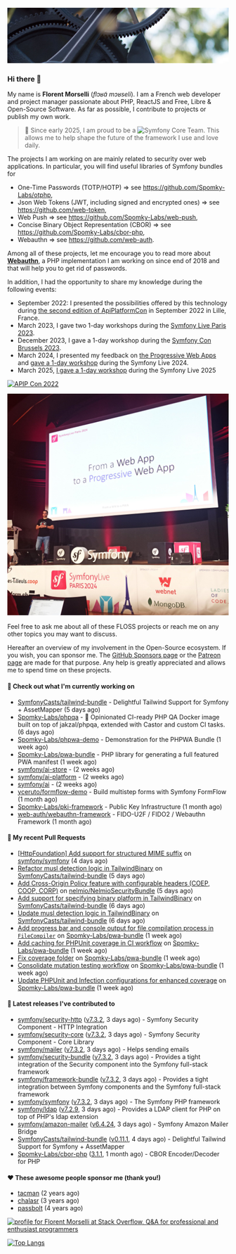 ![Cover image](1.webp)

### Hi there 👋

My name is **Florent Morselli** (*flɔʁɑ̃ mɔʁseli*). I am a French web developer and project manager passionate about PHP, ReactJS and Free, Libre & Open-Source Software.
As far as possible, I contribute to projects or publish my own work.

> 🧡 Since early 2025, I am proud to be a ![Symfony Core Team](https://img.shields.io/badge/Symfony-Core%20Team-orange?style=flat-square&logo=symfony).
> This allows me to help shape the future of the framework I use and love daily.

The projects I am working on are mainly related to security over web applications. In particular, you will find useful libraries of Symfony bundles for
* One-Time Passwords (TOTP/HOTP) => see https://github.com/Spomky-Labs/otphp,
* Json Web Tokens (JWT, including signed and encrypted ones) => see https://github.com/web-token,
* Web Push => see https://github.com/Spomky-Labs/web-push,
* Concise Binary Object Representation (CBOR) => see https://github.com/Spomky-Labs/cbor-php,
* Webauthn => see https://github.com/web-auth.

Among all of these projects, let me encourage you to read more about [**Webauthn**](https://github.com/web-auth), a PHP implementation I am working on since end of 2018 and that will help you to get rid of passwords.

In addition, I had the opportunity to share my knowledge during the following events:

* September 2022: I presented the possibilities offered by this technology during [the second edition of ApiPlatformCon](https://youtu.be/Y2_0omg1CFk) in September 2022 in Lille, France.
* March 2023, I gave two 1-day workshops during the [Symfony Live Paris 2023](https://live.symfony.com/2023-paris/workshop/maximiser-la-securite-de-vos-applications-avec-le-bundle-security).
* December 2023, I gave a 1-day workshop during the [Symfony Con Brussels 2023](https://live.symfony.com/2023-brussels-con/workshop/road-to-safer-applications).
* March 2024, I presented my feedback on [the Progressive Web Apps](https://live.symfony.com/2024-paris/schedule/de-web-app-a-progressive-web-app) and [gave a 1-day workshop](https://live.symfony.com/2024-paris/workshop#securite-amelioree-et-webauthn-avec-symfony-2) during the Symfony Live 2024.
* March 2025, [I gave a 1-day workshop](https://live.symfony.com/2025-paris/) during the Symfony Live 2025

[![APIP Con 2022](https://user-images.githubusercontent.com/1091072/191684778-b9e26104-038d-45c2-a1b3-287233d15ecc.jpg)](https://api-platform.com/con/2022/conferences/webauthn-se-debarrasser-des-mots-de-passe-definitivement/)

[![Symfony Live 2024](Symfony%20Live%202024.png)](https://symfony.com/blog/symfonylive-paris-2024-from-web-app-to-progressive-web-app)


Feel free to ask me about all of these FLOSS projects or reach me on any other topics you may want to discuss.

Hereafter an overview of my involvement in the Open-Source ecosystem.
If you wish, you can sponsor me. The [GitHub Sponsors page](https://github.com/sponsors/Spomky/) or the [Patreon page](https://www.patreon.com/FlorentMorselli) are made for that purpose. Any help is greatly appreciated and allows me to spend time on these projects.

#### 👷 Check out what I'm currently working on

- [SymfonyCasts/tailwind-bundle](https://github.com/SymfonyCasts/tailwind-bundle) - Delightful Tailwind Support for Symfony &#43; AssetMapper (5 days ago)
- [Spomky-Labs/phpqa](https://github.com/Spomky-Labs/phpqa) - 🐘 Opinionated CI-ready PHP QA Docker image built on top of jakzal/phpqa, extended with Castor and custom CI tasks. (6 days ago)
- [Spomky-Labs/phpwa-demo](https://github.com/Spomky-Labs/phpwa-demo) - Demonstration for the PHPWA Bundle (1 week ago)
- [Spomky-Labs/pwa-bundle](https://github.com/Spomky-Labs/pwa-bundle) - PHP library for generating a full featured PWA manifest (1 week ago)
- [symfony/ai-store](https://github.com/symfony/ai-store) -  (2 weeks ago)
- [symfony/ai-platform](https://github.com/symfony/ai-platform) -  (2 weeks ago)
- [symfony/ai](https://github.com/symfony/ai) -  (2 weeks ago)
- [yceruto/formflow-demo](https://github.com/yceruto/formflow-demo) - Build multistep forms with Symfony FormFlow (1 month ago)
- [Spomky-Labs/pki-framework](https://github.com/Spomky-Labs/pki-framework) - Public Key Infrastructure (1 month ago)
- [web-auth/webauthn-framework](https://github.com/web-auth/webauthn-framework) - FIDO-U2F / FIDO2 / Webauthn Framework (1 month ago)

#### 🔨 My recent Pull Requests

- [[HttpFoundation] Add support for structured MIME suffix](https://github.com/symfony/symfony/pull/61267) on [symfony/symfony](https://github.com/symfony/symfony) (4 days ago)
- [Refactor musl detection logic in TailwindBinary](https://github.com/SymfonyCasts/tailwind-bundle/pull/112) on [SymfonyCasts/tailwind-bundle](https://github.com/SymfonyCasts/tailwind-bundle) (5 days ago)
- [Add Cross-Origin Policy feature with configurable headers (COEP, COOP, CORP)](https://github.com/nelmio/NelmioSecurityBundle/pull/372) on [nelmio/NelmioSecurityBundle](https://github.com/nelmio/NelmioSecurityBundle) (5 days ago)
- [Add support for specifying binary platform in TailwindBinary](https://github.com/SymfonyCasts/tailwind-bundle/pull/110) on [SymfonyCasts/tailwind-bundle](https://github.com/SymfonyCasts/tailwind-bundle) (6 days ago)
- [Update musl detection logic in TailwindBinary](https://github.com/SymfonyCasts/tailwind-bundle/pull/109) on [SymfonyCasts/tailwind-bundle](https://github.com/SymfonyCasts/tailwind-bundle) (6 days ago)
- [Add progress bar and console output for file compilation process in `FileCompiler`](https://github.com/Spomky-Labs/pwa-bundle/pull/328) on [Spomky-Labs/pwa-bundle](https://github.com/Spomky-Labs/pwa-bundle) (1 week ago)
- [Add caching for PHPUnit coverage in CI workflow](https://github.com/Spomky-Labs/pwa-bundle/pull/327) on [Spomky-Labs/pwa-bundle](https://github.com/Spomky-Labs/pwa-bundle) (1 week ago)
- [Fix coverage folder](https://github.com/Spomky-Labs/pwa-bundle/pull/326) on [Spomky-Labs/pwa-bundle](https://github.com/Spomky-Labs/pwa-bundle) (1 week ago)
- [Consolidate mutation testing workflow](https://github.com/Spomky-Labs/pwa-bundle/pull/325) on [Spomky-Labs/pwa-bundle](https://github.com/Spomky-Labs/pwa-bundle) (1 week ago)
- [Update PHPUnit and Infection configurations for enhanced coverage](https://github.com/Spomky-Labs/pwa-bundle/pull/324) on [Spomky-Labs/pwa-bundle](https://github.com/Spomky-Labs/pwa-bundle) (1 week ago)

#### 🔭 Latest releases I've contributed to

- [symfony/security-http](https://github.com/symfony/security-http) ([v7.3.2](https://github.com/symfony/security-http/releases/tag/v7.3.2), 3 days ago) - Symfony Security Component - HTTP Integration
- [symfony/security-core](https://github.com/symfony/security-core) ([v7.3.2](https://github.com/symfony/security-core/releases/tag/v7.3.2), 3 days ago) - Symfony Security Component - Core Library
- [symfony/mailer](https://github.com/symfony/mailer) ([v7.3.2](https://github.com/symfony/mailer/releases/tag/v7.3.2), 3 days ago) - Helps sending emails
- [symfony/security-bundle](https://github.com/symfony/security-bundle) ([v7.3.2](https://github.com/symfony/security-bundle/releases/tag/v7.3.2), 3 days ago) - Provides a tight integration of the Security component into the Symfony full-stack framework
- [symfony/framework-bundle](https://github.com/symfony/framework-bundle) ([v7.3.2](https://github.com/symfony/framework-bundle/releases/tag/v7.3.2), 3 days ago) - Provides a tight integration between Symfony components and the Symfony full-stack framework
- [symfony/symfony](https://github.com/symfony/symfony) ([v7.3.2](https://github.com/symfony/symfony/releases/tag/v7.3.2), 3 days ago) - The Symfony PHP framework
- [symfony/ldap](https://github.com/symfony/ldap) ([v7.2.9](https://github.com/symfony/ldap/releases/tag/v7.2.9), 3 days ago) - Provides a LDAP client for PHP on top of PHP&#39;s ldap extension
- [symfony/amazon-mailer](https://github.com/symfony/amazon-mailer) ([v6.4.24](https://github.com/symfony/amazon-mailer/releases/tag/v6.4.24), 3 days ago) - Symfony Amazon Mailer Bridge
- [SymfonyCasts/tailwind-bundle](https://github.com/SymfonyCasts/tailwind-bundle) ([v0.11.1](https://github.com/SymfonyCasts/tailwind-bundle/releases/tag/v0.11.1), 4 days ago) - Delightful Tailwind Support for Symfony &#43; AssetMapper
- [Spomky-Labs/cbor-php](https://github.com/Spomky-Labs/cbor-php) ([3.1.1](https://github.com/Spomky-Labs/cbor-php/releases/tag/3.1.1), 1 month ago) - CBOR Encoder/Decoder for PHP

#### ❤️ These awesome people sponsor me (thank you!)

- [tacman](https://github.com/tacman) (2 years ago)
- [chalasr](https://github.com/chalasr) (3 years ago)
- [passbolt](https://github.com/passbolt) (4 years ago)

<a href="https://stackoverflow.com/users/2157818/florent-morselli"><img src="https://stackoverflow.com/users/flair/2157818.png" width="208" height="58" alt="profile for Florent Morselli at Stack Overflow, Q&amp;A for professional and enthusiast programmers" title="profile for Florent Morselli at Stack Overflow, Q&amp;A for professional and enthusiast programmers"></a>

[![Top Langs](https://wakatime.com/share/@Spomky/aa41d408-c524-4a5f-936d-0b9446698abd.svg)](https://wakatime.com/@Spomky)
